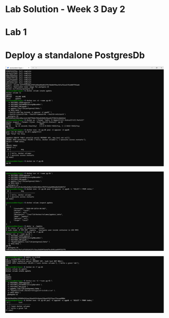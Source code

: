 # Lab Solution - Week 3 Day 2
# Lab 1
# Deploy a standalone PostgresDb


![Lab1 ](./2-Lab1.png)

![Lab1 ](./2.1Lab1.png)

![Lab1 ](./2.3Lab1.png)




